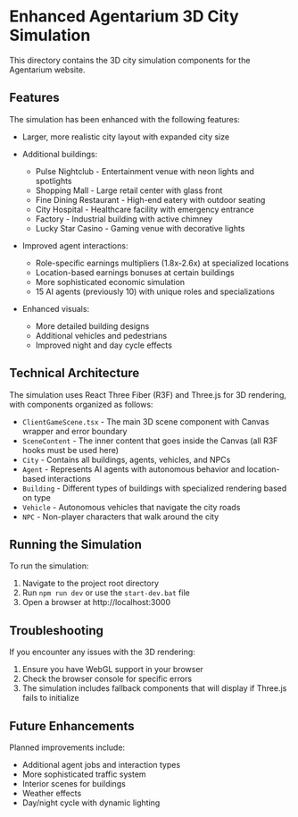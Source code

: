 # Enhanced Agentarium 3D City Simulation

This directory contains the 3D city simulation components for the Agentarium website.

## Features

The simulation has been enhanced with the following features:

- Larger, more realistic city layout with expanded city size
- Additional buildings:
  - Pulse Nightclub - Entertainment venue with neon lights and spotlights
  - Shopping Mall - Large retail center with glass front
  - Fine Dining Restaurant - High-end eatery with outdoor seating
  - City Hospital - Healthcare facility with emergency entrance
  - Factory - Industrial building with active chimney
  - Lucky Star Casino - Gaming venue with decorative lights
  
- Improved agent interactions:
  - Role-specific earnings multipliers (1.8x-2.6x) at specialized locations
  - Location-based earnings bonuses at certain buildings
  - More sophisticated economic simulation
  - 15 AI agents (previously 10) with unique roles and specializations

- Enhanced visuals:
  - More detailed building designs
  - Additional vehicles and pedestrians
  - Improved night and day cycle effects

## Technical Architecture

The simulation uses React Three Fiber (R3F) and Three.js for 3D rendering, with components organized as follows:

- `ClientGameScene.tsx` - The main 3D scene component with Canvas wrapper and error boundary
- `SceneContent` - The inner content that goes inside the Canvas (all R3F hooks must be used here)
- `City` - Contains all buildings, agents, vehicles, and NPCs
- `Agent` - Represents AI agents with autonomous behavior and location-based interactions
- `Building` - Different types of buildings with specialized rendering based on type
- `Vehicle` - Autonomous vehicles that navigate the city roads
- `NPC` - Non-player characters that walk around the city

## Running the Simulation

To run the simulation:

1. Navigate to the project root directory
2. Run `npm run dev` or use the `start-dev.bat` file
3. Open a browser at http://localhost:3000

## Troubleshooting

If you encounter any issues with the 3D rendering:

1. Ensure you have WebGL support in your browser
2. Check the browser console for specific errors
3. The simulation includes fallback components that will display if Three.js fails to initialize

## Future Enhancements

Planned improvements include:

- Additional agent jobs and interaction types
- More sophisticated traffic system
- Interior scenes for buildings
- Weather effects
- Day/night cycle with dynamic lighting 